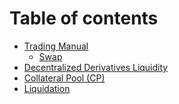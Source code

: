# Table of contents

* [Trading Manual](README.md)
  * [Swap](trading-manual/swap.md)
* [Decentralized Derivatives Liquidity](<README (1).md>)
* [Collateral Pool (CP)](collateral-pool-cp.md)
* [Liquidation](liquidation.md)
